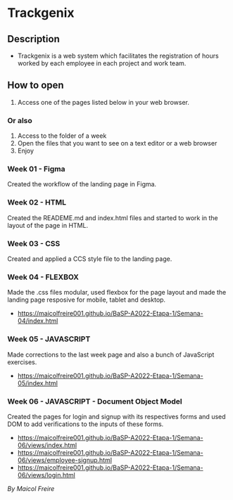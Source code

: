# Trackgenix

## Description
- Trackgenix is a web system which facilitates the registration of hours worked by each employee in each project and work team.

## How to open
1. Access one of the pages listed below in your web browser.
### Or also
1. Access to the folder of a week
2. Open the files that you want to see on a text editor or a web browser
3. Enjoy

### Week 01 - Figma
Created the workflow of the landing page in Figma.

### Week 02 - HTML
Created the READEME.md and index.html files and started to work in the layout of the page in HTML.

### Week 03 - CSS
Created and applied a CCS style file to the landing page.

### Week 04 - FLEXBOX
Made the .css files modular, used flexbox for the page layout and made the landing page resposive for mobile, tablet and desktop.
- https://maicolfreire001.github.io/BaSP-A2022-Etapa-1/Semana-04/index.html

### Week 05 - JAVASCRIPT
Made corrections to the last week page and also a bunch of JavaScript exercises.
- https://maicolfreire001.github.io/BaSP-A2022-Etapa-1/Semana-05/index.html

### Week 06 - JAVASCRIPT - Document Object Model
Created the pages for login and signup with its respectives forms and used DOM to add verifications to the inputs of these forms.
- https://maicolfreire001.github.io/BaSP-A2022-Etapa-1/Semana-06/views/index.html
- https://maicolfreire001.github.io/BaSP-A2022-Etapa-1/Semana-06/views/employee-signup.html
- https://maicolfreire001.github.io/BaSP-A2022-Etapa-1/Semana-06/views/login.html

_By Maicol Freire_
